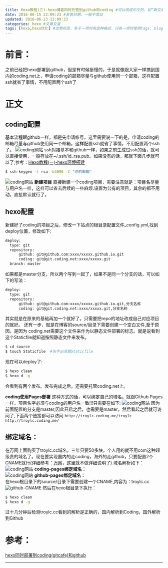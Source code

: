 ```yaml
---
title: Hexo教程(三)-hexo博客同时托管到github和coding #可以改成中文的，如“新文章”
date: 2016-06-15 22:09:23 #发表日期，一般不改动
updated: 2016-06-23 13:09:23
categories: hexo #文章文类
tags: [hexo,hexo优化] #文章标签，多于一项时用这种格式，只有一项时使用tags: blog
---
```

# 前言：
之前已经把hexo部署到github，但是有时候挺慢的，于是就像跟大家一样搞到国内的coding.net上，申请coding的邮箱尽量与github使用同一个邮箱，这样配置ssh就省了事情，不用配置两个ssh了
# 正文
## coding配置
基本流程跟github一样，都是先申请帐号。这里需要说一下的是，申请coding的邮箱尽量与github使用同一个邮箱，这样配置ssh就省了事情，不用配置两个ssh了。
![coding网站](/images/hexo-4/coding.png)
ssh对接基本和github一样，如果之前生成过ssh的话，就可以直接使用，一般存放在~/.ssh/id_rsa.pub。如果没有的话，那就下面几步就可以了,参考：[Hexo教程(一)-hexo环境搭建](http://www.troylc.cc/hexo/2016/05/31/Hexo%E6%95%99%E7%A8%8B2.html#%E9%85%8D%E7%BD%AESSH%E5%AF%86%E9%92%A5)
```bash
$ ssh-keygen -t rsa -b4096 -C "你的邮箱"
```
![coding网站](/images/hexo-4/coding-ssh.png)
**新建项目**
直接新建一个coding项目，需要注意就是：项目名尽量与用户名一样，这样可以省去后续的一些麻烦.设置为公有的项目，其余的都不用动，直接默认就行了。
## hexo配置
新建好了coding的项目之后，修改一下站点的根目录配置文件_config.yml,找到deploy位置，修改如下:
```bash
deploy:
  type: git
  repository: 
      github: git@github.com:xxxx/xxxxx.github.io.git
      coding: git@git.coding.net:xxxx/xxxxx.git
  branch: master
```
如果都是master分支，所以两个写到一起了，如果不是同一个分支的话，可以如下的写法：
```bash
deploy:
  type: git
  repository:
      github: git@github.com:xxxx/xxxxx.github.io.git,分支名称
      coding: git@git.coding.net:xxxx/xxxxx.git,分支名称
```
其实就是在原来的基础再加一个就好了。只需要把repo的地址改成自己对应项目的就好。
还有一步，就是在博客的source/目录下需要创建一个空白文件,至于原因，是因为 coding.net需要这个文件来作为以静态文件部署的标志。就是说看到这个Staticfile就知道按照静态文件来发布。
```bash
$ cd source
$ touch Staticfile  #名字必须是Staticfile 
```
现在可以deploy了:
```bash
$ hexo clean
$ hexo d -g
```
会看到有两个发布。发布完成之后，还需要托管coding.net上。

**coding使用Pages部署**
这种方式的话，可以绑定自己的域名。就跟Github Pages一样。项目名字必须与coding的用户名一致!!!只需要在如下:
![coding网站](/images/hexo-4/coding-pages.png)
因为前面配置的分支是master,因此开启之后，也需要是master。然后看起之后就可访问了,下面两个链接都可以访问
`http://troylc.coding.me/troylc`
`http://troylc.coding.me/`
## 绑定域名：
在万网上面购买了troylc.cc域名，三年只要50多块，个人用的就不用com这种超级贵的域名了。现在要实现国内的走coding，海外的走github，只要配置2个CNAME就行(详细参考：[万网](https://wanwang.aliyun.com/ "购买万网域名")，这里就不做详细说明了).域名解析如下：
![coding网站](/images/hexo-4/wanwang.png)
**coding-pages绑定域名：**  
![coding网站](/images/hexo-4/coding-ww.png)
**github-pages绑定域名：**  
在hexo根目录下的source/目录下需要创建一个CNAME,内容为：troylc.cc
![github-CNAME](/images/hexo-4/github-CNAME.png)
然后在hexo根目录下执行：
```bash
$ hexo clean
$ hexo d -g
```
过十几分钟后检测troylc.cc看到的解析是正确的，国内解析到Coding，国外解析到Github

# 参考：
[hexo同时部署到coding(gitcafe)和github](http://shomy.top/2016/03/03/hexo-in-coding-github/)

---


